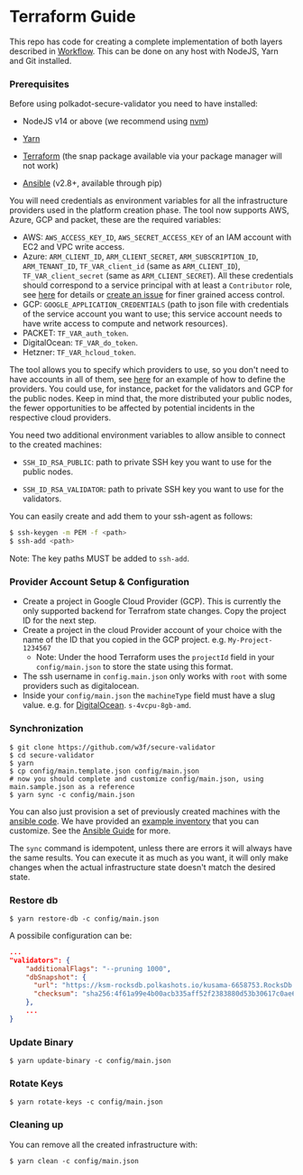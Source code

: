 # Terraform Guide

This repo has code for creating a complete implementation of both layers
described in [Workflow](README.md/#workflow). This can be done on any host with
NodeJS, Yarn and Git installed.

### Prerequisites

Before using polkadot-secure-validator you need to have installed:

* NodeJS v14 or above (we recommend using [nvm](https://github.com/nvm-sh/nvm))

* [Yarn](https://yarnpkg.com/lang/en/docs/install)

* [Terraform](https://www.terraform.io/downloads.html) (the snap package available via your package manager will not work)

* [Ansible](https://docs.ansible.com/ansible/latest/installation_guide/intro_installation.html) (v2.8+, available through pip)

You will need credentials as environment variables for all the infrastructure providers
used in the platform creation phase. The tool now supports AWS, Azure, GCP and packet,
these are the required variables:

* AWS: `AWS_ACCESS_KEY_ID`, `AWS_SECRET_ACCESS_KEY` of an IAM account with EC2
and VPC write access.
* Azure: `ARM_CLIENT_ID`, `ARM_CLIENT_SECRET`, `ARM_SUBSCRIPTION_ID`,
`ARM_TENANT_ID`, `TF_VAR_client_id` (same as `ARM_CLIENT_ID`),
`TF_VAR_client_secret` (same as `ARM_CLIENT_SECRET`). All these credentials
should correspond to a service principal with at least a `Contributor` role,
see [here](https://docs.microsoft.com/en-us/azure/role-based-access-control/role-assignments-portal)
for details or [create an issue](https://github.com/w3f/polkadot-secure-validator/issues/new) for
finer grained access control.
* GCP: `GOOGLE_APPLICATION_CREDENTIALS` (path to json file with credentials of
the service account you want to use; this service account needs to have write
access to compute and network resources).
* PACKET: `TF_VAR_auth_token`.
* DigitalOcean: `TF_VAR_do_token`.
* Hetzner: `TF_VAR_hcloud_token`.

The tool allows you to specify which providers to use, so you don't need to have
accounts in all of them, see [here](https://github.com/w3f/polkadot-secure-validator/blob/master/config/main.sample.json)
for an example of how to define the providers. You could use, for instance,
packet for the validators and GCP for the public nodes. Keep in mind that, the
more distributed your public nodes, the fewer opportunities to be affected by
potential incidents in the respective cloud providers.

You need two additional environment variables to allow ansible to connect to the
created machines:

* `SSH_ID_RSA_PUBLIC`: path to private SSH key you want to use for the public
nodes.

* `SSH_ID_RSA_VALIDATOR`: path to private SSH key you want to use for the
validators.

You can easily create and add them to your ssh-agent as follows:

```bash
$ ssh-keygen -m PEM -f <path>
$ ssh-add <path>
```

Note: The key paths MUST be added to `ssh-add`.

### Provider Account Setup & Configuration

* Create a project in Google Cloud Provider (GCP). This is currently the only supported backend for Terrafrom state changes. Copy the project ID for the next step.
* Create a project in the cloud Provider account of your choice with the name of the ID that you copied in the GCP project. e.g. `My-Project-1234567`
    - Note: Under the hood Terraform uses the `projectId` field in your `config/main.json` to store the state using this format.
* The ssh username in `config.main.json` only works with `root` with some providers such as digitalocean.
* Inside your `config/main.json` the `machineType` field must have a slug value. e.g. for [DigitalOcean](https://slugs.do-api.dev/). `s-4vcpu-8gb-amd`.


### Synchronization

```
$ git clone https://github.com/w3f/secure-validator
$ cd secure-validator
$ yarn
$ cp config/main.template.json config/main.json
# now you should complete and customize config/main.json, using main.sample.json as a reference
$ yarn sync -c config/main.json
```

You can also just provision a set of previously created machines with the
[ansible code](ansible). We have provided an [example
inventory](ansible/inventory.sample) that you can customize. See the [Ansible
Guide](GUIDE_ANSIBLE.md) for more.

The `sync` command is idempotent, unless there are errors it will always have
the same results. You can execute it as much as you want, it will only make
changes when the actual infrastructure state doesn't match the desired state.

### Restore db

```
$ yarn restore-db -c config/main.json
```

A possibile configuration can be:

```json
...
"validators": {
    "additionalFlags": "--pruning 1000",
    "dbSnapshot": {
      "url": "https://ksm-rocksdb.polkashots.io/kusama-6658753.RocksDb.7z",
      "checksum": "sha256:4f61a99e4b00acb335aff52f2383880d53b30617c0ae67ac47c611e7bf6971ff"
    },
    ...
}
```

### Update Binary

```
$ yarn update-binary -c config/main.json
```

### Rotate Keys

```
$ yarn rotate-keys -c config/main.json
```

### Cleaning up

You can remove all the created infrastructure with:

```
$ yarn clean -c config/main.json
```
